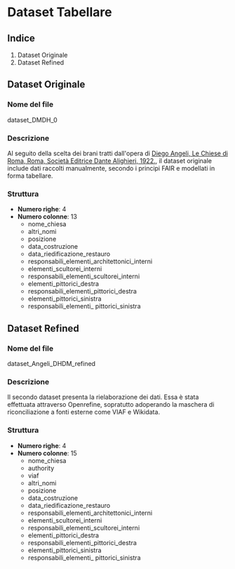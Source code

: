 # Dataset Tabellare 

## Indice 
1. Dataset Originale
2. Dataset Refined

## Dataset Originale 

### Nome del file 
dataset_DMDH_0

### Descrizione 
Al seguito della scelta dei brani tratti dall'opera di [Diego Angeli, Le Chiese di Roma, Roma, Società Editrice Dante Alighieri, 1922.](https://archive.org/details/lechiesediromagu00ange_0/page/n7/mode/2up), il dataset originale include dati raccolti manualmente, secondo i principi FAIR e modellati in forma tabellare. 

### Struttura
- **Numero righe**: 4
- **Numero colonne**: 13
  - nome_chiesa
  - altri_nomi
  - posizione
  - data_costruzione
  - data_riedificazione_restauro
  - responsabili_elementi_architettonici_interni
  - elementi_scultorei_interni
  - responsabili_elementi_scultorei_interni
  - elementi_pittorici_destra
  - responsabili_elementi_pittorici_destra
  - elementi_pittorici_sinistra
  - responsabili_elementi_ pittorici_sinistra

## Dataset Refined 

### Nome del file 
dataset_Angeli_DHDM_refined

### Descrizione 
Il secondo dataset presenta la rielaborazione dei dati. Essa è stata effettuata attraverso Openrefine, sopratutto adoperando la maschera di riconciliazione a fonti esterne come VIAF e Wikidata. 

### Struttura
- **Numero righe**: 4
- **Numero colonne**: 15
  - nome_chiesa
  - authority
  - viaf
  - altri_nomi
  - posizione
  - data_costruzione
  - data_riedificazione_restauro
  - responsabili_elementi_architettonici_interni
  - elementi_scultorei_interni
  - responsabili_elementi_scultorei_interni
  - elementi_pittorici_destra
  - responsabili_elementi_pittorici_destra
  - elementi_pittorici_sinistra
  - responsabili_elementi_ pittorici_sinistra 





